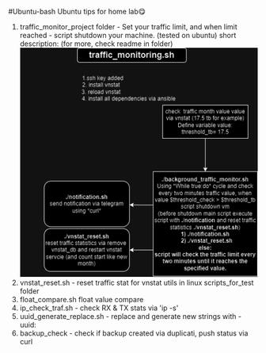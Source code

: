 #Ubuntu-bash
Ubuntu tips for home lab:yum:
1) traffic_monitor_project folder - Set your traffic limit, and when limit reached - script shutdown your machine. (tested on ubuntu)
short description: (for more, check readme in folder)
![taffic_monitor_project/traf_mon.png](traf_mon.png)
2) vnstat_reset.sh - reset traffic stat for vnstat utils in linux
scripts_for_test folder
3) float_compare.sh float value compare
4) ip_check_traf.sh - check RX & TX stats via 'ip -s'
5) uuid_generate_replace.sh - replace and generate new strings with - uuid:
6) backup_check - check if backup created via duplicati, push status via curl

